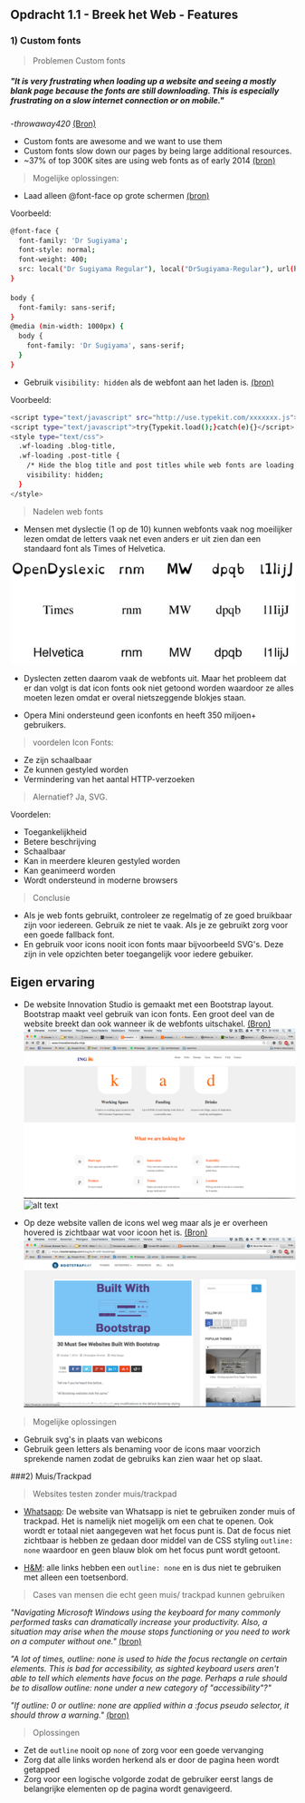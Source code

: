 ## Opdracht 1.1 - Breek het Web - Features

### 1) Custom fonts

> Problemen Custom fonts

##### *"It is very frustrating when loading up a website and seeing a mostly blank page because the fonts are still downloading. This is especially frustrating on a slow internet connection or on mobile."*
*-throwaway420* [(Bron)](https://news.ycombinator.com/item?id=7244465)

* Custom fonts are awesome and we want to use them 
* Custom fonts slow down our pages by being large additional resources.
* ~37% of top 300K sites are using web fonts as of early 2014 [(bron)](https://www.igvita.com/2014/01/31/optimizing-web-font-rendering-performance/)

> Mogelijke oplossingen:

* Laad alleen @font-face op grote schermen [(bron)](https://css-tricks.com/preventing-the-performance-hit-from-custom-fonts/) 

Voorbeeld:

```bash
@font-face {
  font-family: 'Dr Sugiyama';
  font-style: normal;
  font-weight: 400;
  src: local("Dr Sugiyama Regular"), local("DrSugiyama-Regular"), url(http://themes.googleusercontent.com/static/fonts/drsugiyama/v2/rq_8251Ifx6dE1Mq7bUM6brIa-7acMAeDBVuclsi6Gc.woff) format("woff");
}

body {
  font-family: sans-serif;
}
@media (min-width: 1000px) {
  body {
    font-family: 'Dr Sugiyama', sans-serif;
  }
}
```


* Gebruik ``` visibility: hidden ``` als de webfont aan het laden is. [(bron)](http://blog.typekit.com/2010/10/29/font-events-controlling-the-fout/) 

Voorbeeld:

```bash
<script type="text/javascript" src="http://use.typekit.com/xxxxxxx.js"></script>
<script type="text/javascript">try{Typekit.load();}catch(e){}</script>
<style type="text/css">
  .wf-loading .blog-title,
  .wf-loading .post-title {
    /* Hide the blog title and post titles while web fonts are loading */
    visibility: hidden;
  }
</style>
```

> Nadelen web fonts

* Mensen met dyslectie (1 op de 10) kunnen webfonts vaak nog moeilijker lezen omdat de letters vaak net even anders er uit zien dan een standaard font als Times of Helvetica. 

![webfont](img/webfont2.png)

* Dyslecten zetten daarom vaak de webfonts uit. Maar het probleem dat er dan volgt is dat icon fonts ook niet getoond worden waardoor ze alles moeten lezen omdat er overal nietszeggende blokjes staan. 


* Opera Mini ondersteund geen iconfonts en heeft 350 miljoen+ gebruikers.

> voordelen Icon Fonts:

* Ze zijn schaalbaar
* Ze kunnen gestyled worden
* Vermindering van het aantal HTTP-verzoeken

> Alernatief? Ja, SVG. 

Voordelen:
* Toegankelijkheid
* Betere beschrijving
* Schaalbaar
* Kan in meerdere kleuren gestyled worden
* Kan geanimeerd worden
* Wordt ondersteund in moderne browsers


> Conclusie

* Als je web fonts gebruikt, controleer ze regelmatig of ze goed bruikbaar zijn voor iedereen. Gebruik ze niet te vaak. Als je ze gebruikt zorg voor een goede fallback font. 
* En gebruik voor icons nooit icon fonts maar bijvoorbeeld SVG's. Deze zijn in vele opzichten beter toegangelijk voor iedere gebuiker.




## Eigen ervaring

* De website Innovation Studio is gemaakt met een Bootstrap layout. Bootstrap maakt veel gebruik van icon fonts. Een groot deel van de website breekt dan ook wanneer ik de webfonts uitschakel. [(Bron)](http://www.innovationstudio.ninja/) ![alt text](img/noWebFont.png "disabled webfont") ![alt text](https://linda2912.github.io/browserTechnologies/img/webFont.png "abled webfont")

* Op deze website vallen de icons wel weg maar als je er overheen hovered is zichtbaar wat voor icoon het is. [(Bron)](https://bootstrapbay.com/blog/built-with-bootstrap/) ![alt text](img/mouseOver.png "mouse over event")

> Mogelijke oplossingen

* Gebruik svg's in plaats van webicons
* Gebruik geen letters als benaming voor de icons maar voorzich sprekende namen zodat de gebruiks kan zien waar het op slaat.



###2) Muis/Trackpad

> Websites testen zonder muis/trackpad

* [Whatsapp](https://web.whatsapp.com/): De website van Whatsapp is niet te gebruiken zonder muis of trackpad. Het is namelijk niet mogelijk om een chat te openen. Ook wordt er totaal niet aangegeven wat het focus punt is. Dat de focus niet zichtbaar is hebben ze gedaan door middel van de CSS styling ``` outline: none ``` waardoor en geen blauw blok om het focus punt wordt getoont.

* [H&M](http://www.hm.com/): alle links hebben een ``` outline: none ``` en is dus niet te gebruiken met alleen een toetsenbord.




> Cases van mensen die echt geen muis/ trackpad kunnen gebruiken

*"Navigating Microsoft Windows using the keyboard for many commonly performed tasks can dramatically increase your productivity. Also, a situation may arise when the mouse stops functioning or you need to work on a computer without one."* [(bron)](http://www.computerhope.com/issues/ch000791.htm)

*"A lot of times, outline: none is used to hide the focus rectangle on certain elements. This is bad for accessibility, as sighted keyboard users aren't able to tell which elements have focus on the page. Perhaps a rule should be to disallow outline: none under a new category of "accessibility"?"*

*"If outline: 0 or outline: none are applied within a :focus pseudo selector, it should throw a warning."* [(bron)](https://github.com/CSSLint/csslint/issues/138)

> Oplossingen

* Zet de ``` outline ``` nooit op ``` none ``` of zorg voor een goede vervanging
* Zorg dat alle links worden herkend als er door de pagina heen wordt getapped
* Zorg voor een logische volgorde zodat de gebruiker eerst langs de belangrijke elementen op de pagina wordt genavigeerd.



